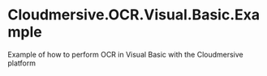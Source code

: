 # Cloudmersive.OCR.Visual.Basic.Example
Example of how to perform OCR in Visual Basic with the Cloudmersive platform

